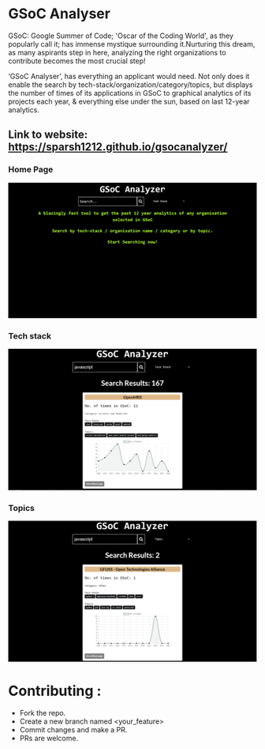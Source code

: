 # GSoC Analyser

GSoC: Google Summer of Code; 'Oscar of the Coding World', as they popularly call it; has immense mystique surrounding it.Nurturing this dream, as many aspirants step in here, analyzing the right organizations to contribute becomes the most crucial step!

‘GSoC Analyser’, has everything an applicant would need. Not only does it enable the search by tech-stack/organization/category/topics, but displays the number of times of its applications in GSoC to graphical analytics of its projects each year, & everything else under the sun, based on last 12-year analytics.

## Link to website: https://sparsh1212.github.io/gsocanalyzer/

### Home Page
![1](./Home.png)

### Tech stack
![1](./TechStack.png)

### Topics
![1](./Topics.png)

# Contributing :

- Fork the repo.
- Create a new branch named <your_feature>
- Commit changes and make a PR.
- PRs are welcome.
